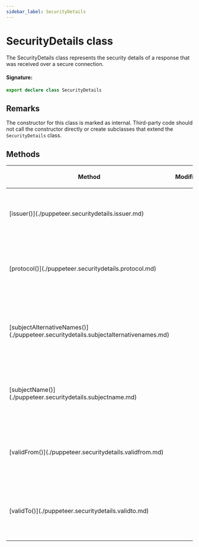 ```yaml
---
sidebar_label: SecurityDetails
---
```


# SecurityDetails class

The SecurityDetails class represents the security details of a response that was received over a secure connection.

#### Signature:

```typescript
export declare class SecurityDetails
```

## Remarks

The constructor for this class is marked as internal. Third-party code should not call the constructor directly or create subclasses that extend the `SecurityDetails` class.

## Methods

<table><thead><tr><th>

Method

</th><th>

Modifiers

</th><th>

Description

</th></tr></thead>
<tbody><tr><td>

<p id="issuer">[issuer()](./puppeteer.securitydetails.issuer.md)</p>

</td><td>

</td><td>

The name of the issuer of the certificate.

</td></tr>
<tr><td>

<p id="protocol">[protocol()](./puppeteer.securitydetails.protocol.md)</p>

</td><td>

</td><td>

The security protocol being used, e.g. "TLS 1.2".

</td></tr>
<tr><td>

<p id="subjectalternativenames">[subjectAlternativeNames()](./puppeteer.securitydetails.subjectalternativenames.md)</p>

</td><td>

</td><td>

The list of [subject alternative names (SANs)](https://en.wikipedia.org/wiki/Subject_Alternative_Name) of the certificate.

</td></tr>
<tr><td>

<p id="subjectname">[subjectName()](./puppeteer.securitydetails.subjectname.md)</p>

</td><td>

</td><td>

The name of the subject to which the certificate was issued.

</td></tr>
<tr><td>

<p id="validfrom">[validFrom()](./puppeteer.securitydetails.validfrom.md)</p>

</td><td>

</td><td>

[Unix timestamp](https://en.wikipedia.org/wiki/Unix_time) marking the start of the certificate's validity.

</td></tr>
<tr><td>

<p id="validto">[validTo()](./puppeteer.securitydetails.validto.md)</p>

</td><td>

</td><td>

[Unix timestamp](https://en.wikipedia.org/wiki/Unix_time) marking the end of the certificate's validity.

</td></tr>
</tbody></table>
